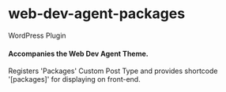 # web-dev-agent-packages
 WordPress Plugin


#### Accompanies the Web Dev Agent Theme.
 
Registers 'Packages' Custom Post Type and provides shortcode '[packages]' for displaying on front-end.
